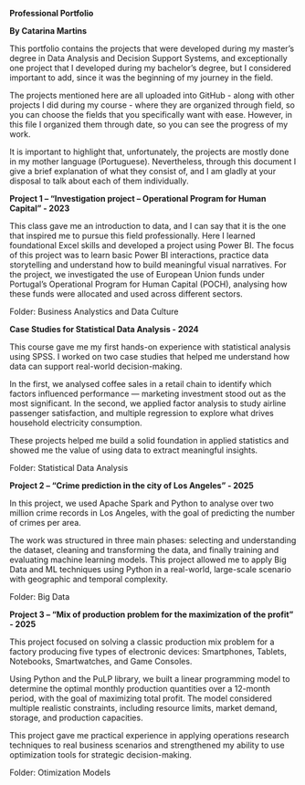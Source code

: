 **Professional Portfolio**

**By Catarina Martins**

This portfolio contains the projects that were developed during my master’s
degree in Data Analysis and Decision Support Systems, and exceptionally one
project that I developed during my bachelor’s degree, but I considered important
to add, since it was the beginning of my journey in the field.

The projects mentioned here are all uploaded into GitHub - along with other
projects I did during my course - where they are organized through field, so you
can choose the fields that you specifically want with ease. However, in this file I
organized them through date, so you can see the progress of my work.

It is important to highlight that, unfortunately, the projects are mostly done in my
mother language (Portuguese). Nevertheless, through this document I give a
brief explanation of what they consist of, and I am gladly at your disposal to talk
about each of them individually.

**Project 1 – “Investigation project – Operational Program for Human
Capital” - 2023**

This class gave me an introduction to data, and I can say that it is the one that
inspired me to pursue this field professionally. Here I learned foundational Excel
skills and developed a project using Power BI.
The focus of this project was to learn basic Power BI interactions, practice data
storytelling and understand how to build meaningful visual narratives.
For the project, we investigated the use of European Union funds under
Portugal’s Operational Program for Human Capital (POCH), analysing how these
funds were allocated and used across different sectors.

Folder: Business Analystics and Data Culture

**Case Studies for Statistical Data Analysis - 2024**

This course gave me my first hands-on experience with statistical analysis using
SPSS. I worked on two case studies that helped me understand how data can
support real-world decision-making.

In the first, we analysed coffee sales in a retail chain to identify which factors
influenced performance — marketing investment stood out as the most
significant. In the second, we applied factor analysis to study airline passenger
satisfaction, and multiple regression to explore what drives household electricity
consumption.

These projects helped me build a solid foundation in applied statistics and
showed me the value of using data to extract meaningful insights.

Folder: Statistical Data Analysis

**Project 2 – “Crime prediction in the city of Los Angeles” - 2025**

In this project, we used Apache Spark and Python to analyse over two million
crime records in Los Angeles, with the goal of predicting the number of crimes
per area.

The work was structured in three main phases: selecting and understanding the
dataset, cleaning and transforming the data, and finally training and evaluating
machine learning models. This project allowed me to apply Big Data and ML
techniques using Python in a real-world, large-scale scenario with geographic
and temporal complexity.

Folder: Big Data

**Project 3 – “Mix of production problem for the maximization of the
profit” - 2025**

This project focused on solving a classic production mix problem for a factory
producing five types of electronic devices: Smartphones, Tablets, Notebooks,
Smartwatches, and Game Consoles.

Using Python and the PuLP library, we built a linear programming model to
determine the optimal monthly production quantities over a 12-month period, with
the goal of maximizing total profit. The model considered multiple realistic
constraints, including resource limits, market demand, storage, and production
capacities.

This project gave me practical experience in applying operations research
techniques to real business scenarios and strengthened my ability to use
optimization tools for strategic decision-making.

Folder: Otimization Models
